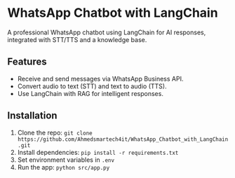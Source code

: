 # WhatsApp Chatbot with LangChain

A professional WhatsApp chatbot using LangChain for AI responses, integrated with STT/TTS and a knowledge base.

## Features
- Receive and send messages via WhatsApp Business API.
- Convert audio to text (STT) and text to audio (TTS).
- Use LangChain with RAG for intelligent responses.

## Installation
1. Clone the repo: `git clone https://github.com/Ahmedsmartech4it/WhatsApp_Chatbot_with_LangChain.git`
2. Install dependencies: `pip install -r requirements.txt`
3. Set environment variables in `.env`
4. Run the app: `python src/app.py`

